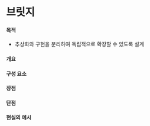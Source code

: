 # 브릿지

#### 목적

- 추상화와 구현을 분리하여 독립적으로 확장할 수 있도록 설계

#### 개요

#### 구성 요소

#### 장점

#### 단점

#### 현실의 예시
